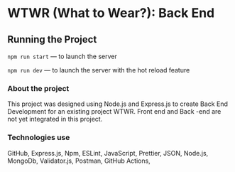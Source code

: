 # WTWR (What to Wear?): Back End

## Running the Project
`npm run start` — to launch the server 

`npm run dev` — to launch the server with the hot reload feature
### About the project
This project was designed using Node.js and Express.js to create Back End Development for an existing project WTWR. Front end and Back -end are not yet integrated in this project.

### Technologies use
GitHub, Express.js, Npm, ESLint, JavaScript, Prettier, JSON, Node.js, MongoDb, Validator.js, Postman, GitHub Actions,

